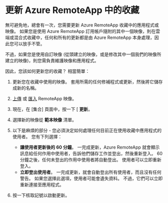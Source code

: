 <properties
   pageTitle="更新 Azure RemoteApp 服務 | Microsoft Azure"
   description="了解如何更新 Azure RemoteApp 收藏"
   services="remoteapp"
   documentationCenter=""
   authors="lizap"
   manager="mbaldwin"
   editor=""/>

<tags
   ms.service="remoteapp"
   ms.devlang="NA"
   ms.topic="article"
   ms.tgt_pltfrm="NA"
   ms.workload="compute"
   ms.date="12/05/2015"
   ms.author="elizapo"/>

# 更新 Azure RemoteApp 中的收藏

無可避免地，總會有一次，您需要更新 Azure RemoteApp 收藏中的應用程式或映像。 如果您是使用 Azure RemoteApp 訂用帳戶隨附的其中一個映像，則在雲端或混合式收藏中，任何和所有的更新都是由 Azure RemoteApp 本身處理，因此您可以放手不管。

不過，如果您是使用自訂映像 (從頭建立的映像，或是修改其中一個我們的映像所建立的映像)，則您需負責維護映像和應用程式。

因此，您該如何更新您的收藏？ 相當簡單：

1. 更新您在收藏中使用的映像。 套用所需的任何修補程式或更新，然後將它儲存成新的名稱。
2. [上傳](remoteapp-uploadimage.md) 或 [匯入](remoteapp-image-on-azurevm.md) RemoteApp 映像。
3. 現在，在 [集合] 頁面中，按一下 [ **更新**。
4. 選擇新的映像從 **範本映像** 清單。
4. 以下是麻煩的部分 - 您必須決定如何處理任何目前正在使用收藏中應用程式的使用者。 您有下列選擇：
    - **讓使用者更新後的 60 分鐘**。 一完成更新，Azure RemoteApp 就會顯示訊息給任何作用中使用者，告訴他們儲存工作並登出，然後重新登入。 60 分鐘之後，任何未登出的作用中使用者將自動登出。 使用者可以立即重新登入。
    - **立即登出使用者**。 一完成更新，就會自動登出所有使用者，而且沒有任何警告。 如果您選擇此選項，使用者可能會遺失資料。 不過，它們可以立即重新連接至應用程式。

1. 按一下核取記號以啟動更新。

